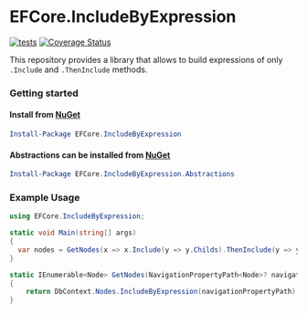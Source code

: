 # EFCore.IncludeByExpression
[![tests](https://github.com/Hau-Hau/EFCore.IncludeByExpression/actions/workflows/tests.yml/badge.svg)](https://github.com/Hau-Hau/EFCore.IncludeByExpression/actions/workflows/tests.yml)
[![Coverage Status](https://coveralls.io/repos/github/Hau-Hau/EFCore.IncludeByExpression/badge.svg)](https://coveralls.io/github/Hau-Hau/EFCore.IncludeByExpression)


This repository provides a library that allows to build expressions of only `.Include` and `.ThenInclude` methods.

### Getting started

#### Install from [NuGet](https://www.nuget.org/packages/EFCore.IncludeByExpression)

```powershell
Install-Package EFCore.IncludeByExpression  
```

#### Abstractions can be installed from [NuGet](https://www.nuget.org/packages/EFCore.IncludeByExpression.Abstractions)

```powershell
Install-Package EFCore.IncludeByExpression.Abstractions
```

### Example Usage
```csharp
using EFCore.IncludeByExpression;

static void Main(string[] args)
{
  var nodes = GetNodes(x => x.Include(y => y.Childs).ThenInclude(y => y.Parent));
}

static IEnumerable<Node> GetNodes(NavigationPropertyPath<Node>? navigationPropertyPath = null)
{
    return DbContext.Nodes.IncludeByExpression(navigationPropertyPath).ToList();
}
```
